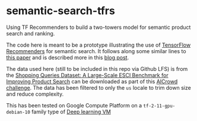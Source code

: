 # semantic-search-tfrs
Using TF Recommenders to build a two-towers model for semantic product search and ranking.

The code here is meant to be a prototype illustrating the use of [TensorFlow Recommenders](https://www.tensorflow.org/recommenders)
for semantic search. It follows along some similar lines to [this paper](https://dl.acm.org/doi/pdf/10.1145/3292500.3330759)
and is described more in this [blog post](https://chris-harris.com/2022/12/semantic-search/).

The data used here (still to be included in this repo via Github LFS) is from the [Shopping Queries Dataset: A Large-Scale ESCI Benchmark for
Improving Product Search](https://arxiv.org/pdf/2206.06588.pdf) can be downloaded as part of this
[AICrowd challenge](https://www.aicrowd.com/challenges/esci-challenge-for-improving-product-search). The data has 
been filtered to only the `us` locale to trim down size and reduce complexity.

This has been tested on Google Compute Platform on a `tf-2-11-gpu-debian-10` family type of [Deep learning VM](https://cloud.google.com/deep-learning-vm/docs/)


